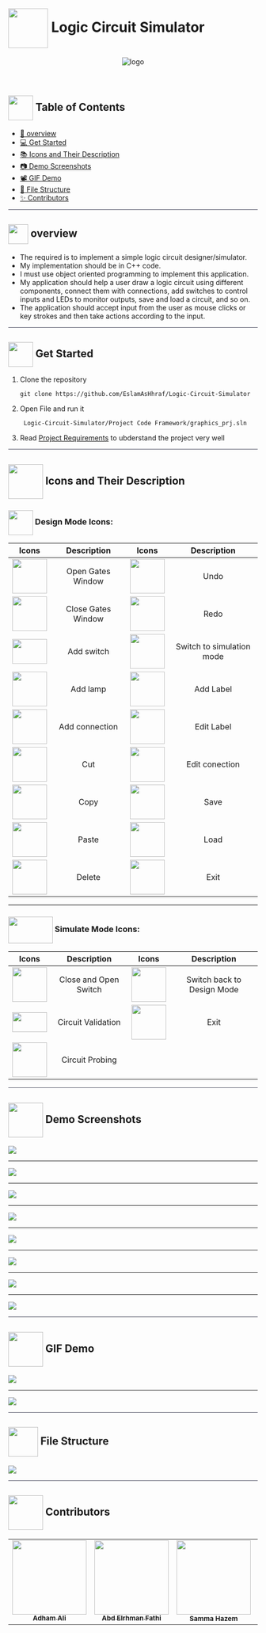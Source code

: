 # <img align="center" width=80px height=80px src="https://img.itch.zone/aW1nLzIzMTUzNTYuZ2lm/original/SZ90sd.gif"> Logic Circuit Simulator

<p align="center">
   <img  src="https://media0.giphy.com/media/I0e4u216Qhww8eRTVq/giphy.gif?cid=790b7611e811f3e35ba4d4f356a30cc0de26d47759ce220a&rid=giphy.gif&ct=g" alt="logo">
</p>

<p align="center"> 
    <br> 
</p>

## <img align= center width=50px height=50px src="https://thumbs.gfycat.com/HeftyDescriptiveChimneyswift-size_restricted.gif"> Table of Contents

- <a href ="#about"> 📙 overview</a>
- <a href ="#Started"> 💻 Get Started</a>
- <a href ="#icons"> 📚 Icons and Their Description</a>
- <a href ="#Screenshots"> 📷 Demo Screenshots</a>
- <a href ="#Video">  📽 GIF Demo</a>
- <a href ="#Structure"> 🧱 File Structure</a>
- <a href ="#Contributors"> ✨ Contributors</a>
<hr style="background-color: #4b4c60"></hr>

## <img align="center"  height =40px src="https://c.tenor.com/BU6EP0XgvzEAAAAj/cat-cute.gif"> overview <a id = "about"></a>

<ul> 
<li >The required is to implement a simple logic circuit designer/simulator. </li>
<li>
My implementation should be in C++ code.
</li>
<li>
 I must use object oriented programming to implement this application. 
 </li>
 <li>
 My application should help a user draw a logic circuit using different components, connect them with connections, add switches to control inputs and LEDs to monitor outputs, save and load a circuit, and so on. 
 </li>
 <li>
 The application should accept input from the user as mouse clicks or key strokes and then take actions according to the input.
</li>

</ul>
<hr style="background-color: #4b4c60"></hr>

## <img align= center width=50px height=50px src="https://c.tenor.com/HgX89Yku5V4AAAAi/to-the-moon.gif"> Get Started <a id = "Started"></a>

<ol>
<li>Clone the repository

```
git clone https://github.com/EslamAsHhraf/Logic-Circuit-Simulator
```

</li>
<li> Open File and run it

```
 Logic-Circuit-Simulator/Project Code Framework/graphics_prj.sln
 ```
 </li>
<li> Read <a href="https://github.com/EslamAsHhraf/Logic-Circuit-Simulator/blob/master/Project%20Requirements%20F2020.pdf">Project Requirements</a>
to ubderstand the project very well
 </li>
 
</ol>
<hr style="background-color: #4b4c60"></hr>

## <img align= center width=70px height=70px src="https://media1.giphy.com/media/nHleupBZABMQWmfAMO/giphy.gif?cid=ecf05e47wkwbv3rgkaphdtu3la6iodc4y2asi7r4pufjgfua&rid=giphy.gif&ct=s"> Icons and Their Description <a id ="icons"></a>

### <img align= center width=50px height=50px src="https://media3.giphy.com/media/gaozKmGlTJbBnwT5av/200w.webp?cid=ecf05e477dfxjo8wdjl2xcyi6hjhfbtkemj784yotetprezi&rid=200w.webp&ct=s"> Design Mode Icons:

<table>
  <thead >
         <th style="text-align: center;">Icons</th>
         <th style="text-align: center;">Description</th>
          <th style="text-align: center;">Icons</th>
         <th style="text-align: center;">Description</th>
  </thead>
  <tr>
     <td align="center"><img src="https://user-images.githubusercontent.com/71986226/154797078-a5deb028-9a4f-4571-bd81-9964690ab1bb.jpg" width="70px;"/></td>
     <td align="center">Open Gates Window</td>
      <td align="center"><img src="https://user-images.githubusercontent.com/71986226/154798258-a7af0172-6af2-4e0e-a413-ccbf650699fe.jpg" width="70px;"/></td>
     <td align="center">Undo</td>
  </tr>
  <tr>
     <td align="center"><img src="https://user-images.githubusercontent.com/71986226/154797378-6320e2f1-d406-4249-8721-ec20fac8d6e6.jpeg" width="70px;"/></td>
     <td align="center">Close Gates Window</td>
      <td align="center"><img src="https://user-images.githubusercontent.com/71986226/154798296-9feae541-77a0-461d-b9a5-cf665b332df4.jpg" width="70px;"/></td>
     <td align="center">Redo</td>
  </tr>
  <tr>
     <td align="center"><img src="https://user-images.githubusercontent.com/71986226/154799714-2e33dfef-d834-43ae-b35c-55d5e45b5185.jpg" width="70px;" height="50px"/></td>
     <td align="center">Add switch</td>
     <td align="center"><img src="https://user-images.githubusercontent.com/71986226/154798334-3b5372be-74e3-4125-a125-fbd3f19c16e9.jpg" width="70px;"/></td>
     <td align="center">Switch to simulation mode</td>
  </tr>
  <tr>
     <td align="center"><img src="https://user-images.githubusercontent.com/71986226/154797436-a680e501-59e2-46da-bbae-40ed4627d190.jpg" width="70px;"/></td>
     <td align="center">Add lamp</td>
      <td align="center"><img src="https://user-images.githubusercontent.com/71986226/154798476-b0c8694d-c47d-4912-9e2b-bd8e4ba96209.jpg" width="70px;"/></td>
     <td align="center">Add Label</td>
  </tr>
  <tr>
     <td align="center"><img src="https://user-images.githubusercontent.com/71986226/154797638-651f1944-0acd-4bb8-b1dc-03cd1fa16537.jpg" width="70px;"/></td>
     <td align="center">Add connection</td>
      <td align="center"><img src="https://user-images.githubusercontent.com/71986226/154798502-66497fc0-7c35-4730-bdd6-2532ebee0182.jpg" width="70px;"/></td>
     <td align="center">Edit Label</td>
  </tr>
   <tr>
     <td align="center"><img src="https://user-images.githubusercontent.com/71986226/154797661-31ccacc7-e4c1-416e-b562-79a78048fb7d.jpeg" width="70px;"/></td>
     <td align="center">Cut</td>
      <td align="center"><img src="https://user-images.githubusercontent.com/71986226/154798550-a424e1d8-db20-48e0-9b63-320f668a8918.jpg" width="70px;"/></td>
     <td align="center">Edit conection</td>
  </tr>
  <tr>
     <td align="center"><img src="https://user-images.githubusercontent.com/71986226/154797683-354576ba-7ddf-4122-b179-a29d5e52489b.jpg" width="70px;"/></td>
     <td align="center">Copy</td>
      <td align="center"><img src="https://user-images.githubusercontent.com/71986226/154798604-9c0f5e01-4e8b-4744-8500-321aa0b06b7a.jpg" width="70px;"/></td>
     <td align="center">Save</td>
  </tr>
  <tr>
     <td align="center"><img src="https://user-images.githubusercontent.com/71986226/154797721-95587d1e-de8a-4fc8-8ab1-13b31ed25bf3.jpg" width="70px;"/></td>
     <td align="center">Paste</td>
      <td align="center"><img src="https://user-images.githubusercontent.com/71986226/154798586-d49f5ee4-bf26-45d9-9956-49562f5f8c45.jpg" width="70px;"/></td>
     <td align="center">Load</td>
  </tr>
    <tr>
     <td align="center"><img src="https://user-images.githubusercontent.com/71986226/154798220-17a5f3ac-a813-4e4b-b7d8-ee4480dee62e.jpeg" width="70px;"/></td>
     <td align="center">Delete</td>
      <td align="center"><img src="https://user-images.githubusercontent.com/71986226/154798624-6965f412-32f1-45ff-80c2-b60647179226.jpg" width="70px;"/></td>
     <td align="center">Exit</td>
  </tr>
</table>
<hr>

### <img align= center width=90px height=54px src="https://media2.giphy.com/media/Mgd9HoPxmMmkrO42ox/giphy.gif?cid=790b76116c97aed1045a94af7892d23196abe3412dd974ed&rid=giphy.gif&ct=s"> Simulate Mode Icons:
<table >
  <thead >
         <th style="text-align: center;">Icons</th>
         <th style="text-align: center;">Description</th>
         <th style="text-align: center;">Icons</th>
         <th style="text-align: center;">Description</th>
  </thead>
  <tr>
     <td align="center"><img src="https://user-images.githubusercontent.com/71986226/154799447-e44425e0-36a2-4bf3-99b2-3eab9cb1e927.jpg" width="70px;"/></td>
     <td align="center">Close and Open Switch</td>
      <td align="center"><img src="https://user-images.githubusercontent.com/71986226/154799612-c5490d63-aec3-434d-a6c0-2c6e73bc3edf.png" width="70px;"/></td>
     <td align="center">Switch back to Design Mode</td>
  </tr>
  <tr>
     <td align="center"><img src="https://user-images.githubusercontent.com/71986226/154799523-6c9cec14-5526-4a98-b9f4-3c1ff01f9341.jpg" width="70px;" height="40px"/></td>
     <td align="center">Circuit Validation</td>
       <td align="center"><img src="https://user-images.githubusercontent.com/71986226/154798624-6965f412-32f1-45ff-80c2-b60647179226.jpg" width="70px;"/></td>
     <td align="center">Exit</td>
  </tr>
  <tr>
     <td align="center"><img src="https://user-images.githubusercontent.com/71986226/154799602-d39f0b58-e50e-4251-ba58-77c3967789e7.jpg" width="70px;"/></td>
     <td align="center">Circuit Probing</td>
  </tr>
</table>
<hr style="background-color: #4b4c60"></hr>

## <img align= center width=70px height=70px src="https://static.wixstatic.com/media/43f48c_ba81199cd5de4ea8aa049c90d66bb216~mv2.gif"> Demo Screenshots <a id ="Screenshots"></a>


<img align= center src="https://user-images.githubusercontent.com/71986226/154776978-5083cdda-41c0-4910-a4cc-693b56f0ddda.PNG">
<hr>

<img align= center src="https://user-images.githubusercontent.com/71986226/154777083-821d71c8-da73-42c7-88b9-698d194d7ed3.PNG">
<hr>

<img align= center src="https://user-images.githubusercontent.com/71986226/154796933-b915543b-da35-4cbf-bd28-fa62097d6327.png">
<hr>

<img align= center src="https://user-images.githubusercontent.com/71986226/154796972-90eaac8f-621e-43cf-b1d4-0aefef4bb348.png">
<hr>

<img align= center src="https://user-images.githubusercontent.com/71986226/154777160-d5b47179-4141-4661-81fd-128c8f4bcc87.PNG">
<hr>

<img align= center src="https://user-images.githubusercontent.com/71986226/154777233-581dd813-9567-45c8-b2e0-d4b04f0b82d3.PNG">
<hr>

<img align= center src="https://user-images.githubusercontent.com/71986226/154777195-e56fce35-73be-4530-b52c-a7a1c4ef19ef.PNG">
<hr>

<img align= center src="https://user-images.githubusercontent.com/71986226/154777262-264638d6-7d26-4176-8151-1484a1155fc9.PNG">


<hr style="background-color: #4b4c60"></hr>

## <img  align= center width= 70px height =70px src="https://img.genial.ly/5f91608064ad990c6ee12237/bd7195a3-a8bb-494b-8a6d-af48dd4deb4b.gif?genial&1643587200063">  GIF Demo <a id ="Video"></a>

<img align= center src="https://user-images.githubusercontent.com/71986226/154808594-e42c8257-f3e4-4034-b476-448a09fbab51.gif">
<hr>

<img align= center src="https://user-images.githubusercontent.com/71986226/154809472-3eebad81-30d5-4722-88b3-96c006954b95.gif">


<hr style="background-color: #4b4c60"></hr>

## <img align= center width=60px height=60px src="https://media0.giphy.com/media/sUvXqhA9nukbIM0MyO/giphy.gif?cid=ecf05e474iine5pc80eo8gjlacg33l7gcg6bscr2llvvcyb3&rid=giphy.gif&ct=s"> File Structure <a id="Structure"> </a>


<img align= center  src="https://user-images.githubusercontent.com/71986226/154776875-88203f23-0106-4708-b33f-d9e6043f5e13.png">
<hr style="background-color: #4b4c60"></hr>

## <img  align="center" width= 70px height =70px src="https://i.pinimg.com/originals/7d/a0/0b/7da00b9b02a01cd52ee0c064986c534e.gif"> Contributors <a id ="Contributors"></a>

<table align="center" >
  <tr>
    <td align="center"><a href="https://github.com/AdhamAliAbdelAal" ><img src="https://avatars.githubusercontent.com/u/83884426?v=4" width="150px;" alt=""/><br /><sub><b>Adham Ali</b></sub></a><br />
    </td>
    <td align="center"><a href="https://github.com/Fathi79"><img src="https://avatars.githubusercontent.com/u/96377553?v=4" width="150px;" alt=""/><br /><sub><b>Abd Elrhman Fathi</b></sub></a><br /></td>
     <td align="center"><img src="https://i.pinimg.com/originals/66/25/0e/66250e5096b2e756b1c8184676ab46e9.jpg" width="150px;" alt=""/><br /><sub><b>Samma Hazem</b></sub></a><br /></td>
     <td align="center"><a href="https://github.com/EslamAsHhraf"><img src="https://avatars.githubusercontent.com/u/71986226?v=4" width="150px;" alt=""/><br /><sub><b>Eslam Ashraf</b></sub></a><br /></td>
  </tr>
</table>
